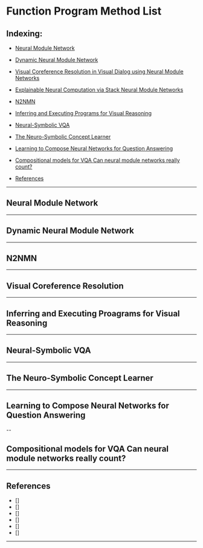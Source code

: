 # Function Program Method List

## Indexing:
- [Neural Module Network](#Neural-Module-Network)
- [Dynamic Neural Module Network](#Dynamic-Neural-Module-Network)
- [Visual Coreference Resolution in Visual Dialog using Neural Module Networks](#Visual-Coreference-Resolution-in-Visual-Dialog-using-Neural-Module-Networks)
- [Explainable Neural Computation via Stack Neural Module Networks](#Explainable-Neural-Computation-via-Stack-Neural-Module-Networks)

- [N2NMN](#N2NMN)
- [Inferring and Executing Programs for Visual Reasoning](#Inferring-and-Executing-Programs-for-Visual-Reasoning)
- [Neural-Symbolic VQA](#Neural-Symbolic-VQA)
- [The Neuro-Symbolic Concept Learner](#The-Neuro-Symbolic-Concept-Learner)

- [Learning to Compose Neural Networks for Question Answering](#Learning-to-Compose-Neural-Networks-for-Question-Answering)

- [Compositional models for VQA Can neural module networks really count?](#Compositional-models-for-VQA-Can-neural-module-networks-really-count?)
- [References](#References)
---
## Neural Module Network


---
## Dynamic Neural Module Network

---
## N2NMN


---
## Visual Coreference Resolution


---
## Inferring and Executing Proagrams for Visual Reasoning

---
## Neural-Symbolic VQA


---
## The Neuro-Symbolic Concept Learner


---
## Learning to Compose Neural Networks for Question Answering


--
## Compositional models for VQA Can neural module networks really count?

---
## References
- []
- []
- []
- []
- []
- []
---
